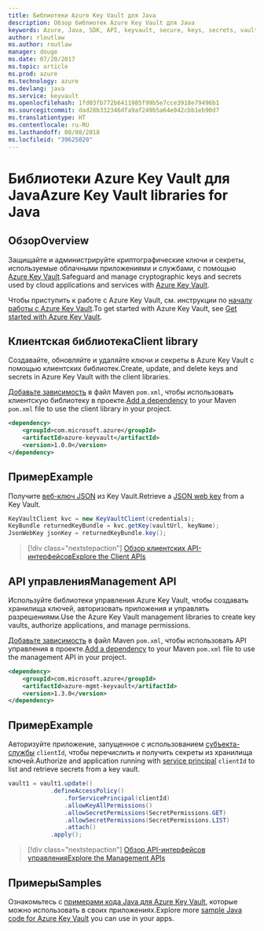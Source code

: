```yaml
---
title: Библиотеки Azure Key Vault для Java
description: Обзор библиотек Azure Key Vault для Java
keywords: Azure, Java, SDK, API, keyvault, secure, keys, secrets, vault
author: rloutlaw
ms.author: routlaw
manager: douge
ms.date: 07/20/2017
ms.topic: article
ms.prod: azure
ms.technology: azure
ms.devlang: java
ms.service: keyvault
ms.openlocfilehash: 1fd03fb772b6411985f99b5e7cce3918e79496b1
ms.sourcegitcommit: dad28b332346dfa9af249b5a64e042cbb1eb90d7
ms.translationtype: HT
ms.contentlocale: ru-RU
ms.lasthandoff: 08/08/2018
ms.locfileid: "39625020"
---
```

# <a name="azure-key-vault-libraries-for-java"></a><span data-ttu-id="a5873-104">Библиотеки Azure Key Vault для Java</span><span class="sxs-lookup"><span data-stu-id="a5873-104">Azure Key Vault libraries for Java</span></span>

## <a name="overview"></a><span data-ttu-id="a5873-105">Обзор</span><span class="sxs-lookup"><span data-stu-id="a5873-105">Overview</span></span>

<span data-ttu-id="a5873-106">Защищайте и администрируйте криптографические ключи и секреты, используемые облачными приложениями и службами, с помощью [Azure Key Vault](/azure/key-vault/).</span><span class="sxs-lookup"><span data-stu-id="a5873-106">Safeguard and manage cryptographic keys and secrets used by cloud applications and services with [Azure Key Vault](/azure/key-vault/).</span></span>

<span data-ttu-id="a5873-107">Чтобы приступить к работе с Azure Key Vault, см. инструкции по [началу работы с Azure Key Vault](/azure/key-vault/key-vault-get-started).</span><span class="sxs-lookup"><span data-stu-id="a5873-107">To get started with Azure Key Vault, see [Get started with Azure Key Vault](/azure/key-vault/key-vault-get-started).</span></span>

## <a name="client-library"></a><span data-ttu-id="a5873-108">Клиентская библиотека</span><span class="sxs-lookup"><span data-stu-id="a5873-108">Client library</span></span>

<span data-ttu-id="a5873-109">Создавайте, обновляйте и удаляйте ключи и секреты в Azure Key Vault с помощью клиентских библиотек.</span><span class="sxs-lookup"><span data-stu-id="a5873-109">Create, update, and delete keys and secrets in Azure Key Vault with the client libraries.</span></span>

<span data-ttu-id="a5873-110">[Добавьте зависимость](https://maven.apache.org/guides/getting-started/index.html#How_do_I_use_external_dependencies) в файл Maven `pom.xml`, чтобы использовать клиентскую библиотеку в проекте.</span><span class="sxs-lookup"><span data-stu-id="a5873-110">[Add a dependency](https://maven.apache.org/guides/getting-started/index.html#How_do_I_use_external_dependencies) to your Maven `pom.xml` file to use the client library in your project.</span></span>  

```XML
<dependency>
    <groupId>com.microsoft.azure</groupId>
    <artifactId>azure-keyvault</artifactId>
    <version>1.0.0</version>
</dependency>
```   

## <a name="example"></a><span data-ttu-id="a5873-111">Пример</span><span class="sxs-lookup"><span data-stu-id="a5873-111">Example</span></span>

<span data-ttu-id="a5873-112">Получите [веб-ключ JSON](https://tools.ietf.org/html/draft-ietf-jose-json-web-key-18) из Key Vault.</span><span class="sxs-lookup"><span data-stu-id="a5873-112">Retrieve a [JSON web key](https://tools.ietf.org/html/draft-ietf-jose-json-web-key-18) from a Key Vault.</span></span>

```java
KeyVaultClient kvc = new KeyVaultClient(credentials);
KeyBundle returnedKeyBundle = kvc.getKey(vaultUrl, keyName);
JsonWebKey jsonKey = returnedKeyBundle.key();
```

> [!div class="nextstepaction"]
> [<span data-ttu-id="a5873-113">Обзор клиентских API-интерфейсов</span><span class="sxs-lookup"><span data-stu-id="a5873-113">Explore the Client APIs</span></span>](/java/api/overview/azure/keyvault/client)


## <a name="management-api"></a><span data-ttu-id="a5873-114">API управления</span><span class="sxs-lookup"><span data-stu-id="a5873-114">Management API</span></span>

<span data-ttu-id="a5873-115">Используйте библиотеки управления Azure Key Vault, чтобы создавать хранилища ключей, авторизовать приложения и управлять разрешениями.</span><span class="sxs-lookup"><span data-stu-id="a5873-115">Use the Azure Key Vault management libraries to create key vaults, authorize applications, and manage permissions.</span></span> 

<span data-ttu-id="a5873-116">[Добавьте зависимость](https://maven.apache.org/guides/getting-started/index.html#How_do_I_use_external_dependencies) в файл Maven `pom.xml`, чтобы использовать API управления в проекте.</span><span class="sxs-lookup"><span data-stu-id="a5873-116">[Add a dependency](https://maven.apache.org/guides/getting-started/index.html#How_do_I_use_external_dependencies) to your Maven `pom.xml` file to use the management API in your project.</span></span>  

```XML
<dependency>
    <groupId>com.microsoft.azure</groupId>
    <artifactId>azure-mgmt-keyvault</artifactId>
    <version>1.3.0</version>
</dependency>
```

## <a name="example"></a><span data-ttu-id="a5873-117">Пример</span><span class="sxs-lookup"><span data-stu-id="a5873-117">Example</span></span>

<span data-ttu-id="a5873-118">Авторизуйте приложение, запущенное с использованием [субъекта-службы](/azure/azure-resource-manager/resource-group-create-service-principal-portal) `clientId`, чтобы перечислить и получить секреты из хранилища ключей.</span><span class="sxs-lookup"><span data-stu-id="a5873-118">Authorize and application running with [service principal](/azure/azure-resource-manager/resource-group-create-service-principal-portal) `clientId` to list and retrieve secrets from a key vault.</span></span> 

```java
vault1 = vault1.update()
            .defineAccessPolicy()
                .forServicePrincipal(clientId)
                .allowKeyAllPermissions()
                .allowSecretPermissions(SecretPermissions.GET)
                .allowSecretPermissions(SecretPermissions.LIST)
                .attach()
            .apply();
```

> [!div class="nextstepaction"]
> [<span data-ttu-id="a5873-119">Обзор API-интерфейсов управления</span><span class="sxs-lookup"><span data-stu-id="a5873-119">Explore the Management APIs</span></span>](/java/api/overview/azure/keyvault/management)


## <a name="samples"></a><span data-ttu-id="a5873-120">Примеры</span><span class="sxs-lookup"><span data-stu-id="a5873-120">Samples</span></span>

<span data-ttu-id="a5873-121">Ознакомьтесь с [примерами кода Java для Azure Key Vault](https://azure.microsoft.com/resources/samples/?platform=java&term=key+vault), которые можно использовать в своих приложениях.</span><span class="sxs-lookup"><span data-stu-id="a5873-121">Explore more [sample Java code for Azure Key Vault](https://azure.microsoft.com/resources/samples/?platform=java&term=key+vault) you can use in your apps.</span></span>

